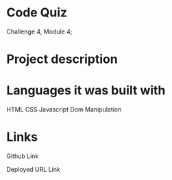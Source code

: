# Code Quiz

Challenge 4, Module 4;

# Project description


# Languages it was built with
HTML
CSS
Javascript
Dom Manipulation

 # Links
 Github Link

 Deployed URL Link
